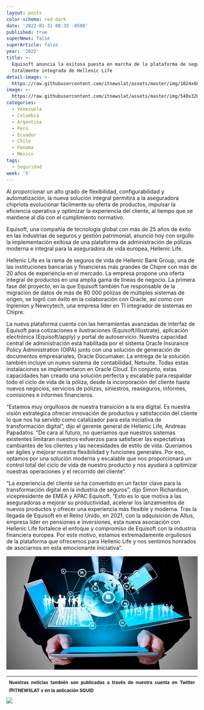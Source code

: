 ```yaml
---
layout: posts
color-schema: red-dark
date: '2022-01-31 08:35 -0500'
published: true
superNews: false
superArticle: false
year: '2022'
title: >-
  Equisoft anuncia la exitosa puesta en marcha de la plataforma de seguros
  totalmente integrada de Hellenic Life
detail-image: >-
  https://raw.githubusercontent.com/itnewslat/assets/master/img/1024x680/Integracion-iot-g.jpg
image: >-
  https://raw.githubusercontent.com/itnewslat/assets/master/img/540x320/Integracion-iot-p.jpg
categories:
  - Venezuela
  - Colombia
  - Argentina
  - Perú
  - Ecuador
  - Chile
  - Panama
  - Mexico
tags:
  - Seguridad
week: '5'
---
```

Al proporcionar un alto grado de flexibilidad, configurabilidad y automatización, la nueva solución integral permitirá a la aseguradora chipriota evolucionar fácilmente su oferta de productos, impulsar la eficiencia operativa y optimizar la experiencia del cliente, al tiempo que se mantiene al día con el cumplimiento normativo.

Equisoft, una compañía de tecnología global con más de 25 años de éxito en las industrias de seguros y gestión patrimonial, anunció hoy con orgullo la implementación exitosa de una plataforma de administración de pólizas moderna e integral para la aseguradora de vida europea, Hellenic Life.

Hellenic Life es la rama de seguros de vida de Hellenic Bank Group, una de las instituciones bancarias y financieras más grandes de Chipre con más de 20 años de experiencia en el mercado. La empresa propone una oferta integral de productos en una amplia gama de líneas de negocio.
La primera fase del proyecto, en la que Equisoft también fue responsable de la migración de datos de más de 80 000 pólizas de múltiples sistemas de origen, se logró con éxito en la colaboración con Oracle, así como con Inplenion y Newcytech, una empresa líder en TI integrador de sistemas en Chipre.

La nueva plataforma cuenta con las herramientas avanzadas de interfaz de Equisoft para cotizaciones e ilustraciones (Equisoft/illustrate), aplicación electrónica (Equisoft/apply) y portal de autoservicio. Nuestra capacidad central de administración está habilitada por el sistema Oracle Insurance Policy Administration (OIPA) junto con una solución de generación de documentos empresariales, Oracle Documaker. La entrega de la solución también incluye un nuevo sistema de contabilidad, Netsuite. Todas estas instalaciones se implementaron en Oracle Cloud. En conjunto, estas capacidades han creado una solución perfecta y escalable para respaldar todo el ciclo de vida de la póliza, desde la incorporación del cliente hasta nuevos negocios, servicios de pólizas, siniestros, reaseguros, informes, comisiones e informes financieros.

“Estamos muy orgullosos de nuestra transición a la era digital. Es nuestra visión estratégica ofrecer innovación de productos y satisfacción del cliente lo que nos ha servido como catalizador para esta iniciativa de transformación digital”, dijo el gerente general de Hellenic Life, Andreas Papadatos. “De cara al futuro, no queríamos que nuestros sistemas existentes limitaran nuestros esfuerzos para satisfacer las expectativas cambiantes de los clientes y las necesidades de estilo de vida. Queríamos ser ágiles y mejorar nuestra flexibilidad y funciones generales. Por eso, optamos por una solución moderna y escalable que nos proporcionará un control total del ciclo de vida de nuestro producto y nos ayudará a optimizar nuestras operaciones y el recorrido del cliente”.

“La experiencia del cliente se ha convertido en un factor clave para la transformación digital en la industria de seguros”, dijo Simon Richardson, vicepresidente de EMEA y APAC Equisoft. “Esto es lo que motiva a las aseguradoras a mejorar su productividad, acelerar los lanzamientos de nuevos productos y ofrecer una experiencia más flexible y moderna. Tras la llegada de Equisoft en el Reino Unido, en 2021, con la adquisición de Altus, empresa líder en pensiones e inversiones, esta nueva asociación con Hellenic Life fortalece el enfoque y compromiso de Equisoft con la industria financiera europea. Por este motivo, estamos extremadamente orgullosos de la plataforma que ofrecemos para Hellenic Life y nos sentimos honrados de asociarnos en esta emocionante iniciativa”.

![](https://raw.githubusercontent.com/itnewslat/assets/master/img/540x320/Integracion-iot-p.jpg)

<table style="height: 42px;" width="569">
<tbody>
<tr>
<td style="text-align: justify;"><sub><strong>Nuestras noticias también son publicadas a través de nuestra cuenta en Twitter <a href="https://twitter.com/itnewslat?lang=es">@ITNEWSLAT</a> y en la aplicación <a href="https://squidapp.co/en/">SQUID</a></strong></sub></td>
</tr>
</tbody>
</table>

<img src="https://tracker.metricool.com/c3po.jpg?hash=56f88a41e39ab42c063cc51676587a04"/>